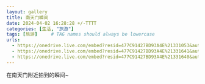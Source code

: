 ```yaml
---
layout: gallery
title: 南天门瞬间
date: 2024-04-02 16:28:28 +/-TTTT
categories: [生活, "旅游"]
tags: [旅游]     # TAG names should always be lowercase
urls:
  - https://onedrive.live.com/embed?resid=477C91427BD93A4E%21331053&authkey=%21AJF9wWPRWL6h6f8&width=660
  - https://onedrive.live.com/embed?resid=477C91427BD93A4E%21331641&authkey=%21ABhaCFJcuZTYtuI&width=660
  - https://onedrive.live.com/embed?resid=477C91427BD93A4E%21331640&authkey=%21AMWyJ63meqqRkm0&height=660
---
```


在南天门附近拍到的瞬间~